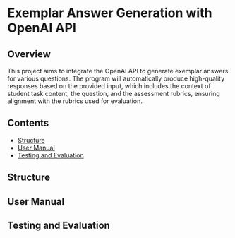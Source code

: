 # Exemplar Answer Generation with OpenAI API

## Overview
This project aims to integrate the OpenAI API to generate exemplar answers for various questions. The program will automatically produce high-quality responses based on the provided input, which includes the context of student task content, the question, and the assessment rubrics, ensuring alignment with the rubrics used for evaluation.

## Contents
- [Structure](#structure)
- [User Manual](#user-manual)
- [Testing and Evaluation](#testing-and-evaluation)

## Structure

## User Manual

## Testing and Evaluation
